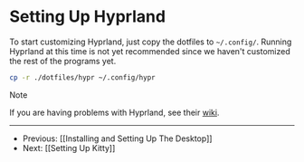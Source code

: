 # Setting Up Hyprland

To start customizing Hyprland, just copy the dotfiles to `~/.config/`. Running Hyprland at this time is not yet recommended since we haven't customized the rest of the programs yet.

```bash
cp -r ./dotfiles/hypr ~/.config/hypr
```

> [!NOTE]
> 
> If you are having problems with Hyprland, see their [wiki](https://wiki.hyprland.org/Crashes-and-Bugs/).

---

- Previous: [[Installing and Setting Up The Desktop]]
- Next: [[Setting Up Kitty]]
